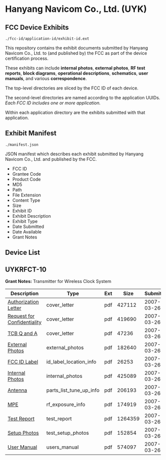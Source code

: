 # Hanyang Navicom Co., Ltd. (UYK)
## FCC Device Exhibits

```
./fcc-id/application-id/exhibit-id.ext
```

This repository contains the exhibit documents submitted by Hanyang Navicom Co., Ltd. to (and published by) the FCC as part of the device certification process.

These exhibits can include **internal photos**, **external photos**, **RF test reports**, **block diagrams**, **operational descriptions**, **schematics**, **user manuals**, and various **correspondence**.

The top-level directories are sliced by the FCC ID of each device.

The second-level directories are named according to the application UUIDs. *Each FCC ID includes one or more application.*

Within each application directory are the exhibits submitted with that application. 

## Exhibit Manifest

```
./manifest.json
```

JSON manifest which describes each exhibit submitted by Hanyang Navicom Co., Ltd. and published by the FCC.

- FCC ID
- Grantee Code
- Product Code
- MD5
- Path
- File Extension
- Content Type
- Size
- Exhibit ID
- Exhibit Description
- Exhibit Type
- Date Submitted
- Date Available
- Grant Notes

## Device List
## UYKRFCT-10
**Grant Notes:** Transmitter for Wireless Clock System

| Description | Type | Ext | Size | Submitted | Available |
| ----------- | ---- | --- | ---- | --------- | --------- |
| [Authorization Letter](UYKRFCT-10/bb7d8507e768f91c97a3f75980cd21bf/772675.pdf) | cover_letter | pdf | 427112 | 2007-03-26 | 2007-03-26 |
| [Request for Confidentiality](UYKRFCT-10/bb7d8507e768f91c97a3f75980cd21bf/772676.pdf) | cover_letter | pdf | 419690 | 2007-03-26 | 2007-03-26 |
| [TCB Q and A](UYKRFCT-10/bb7d8507e768f91c97a3f75980cd21bf/772677.pdf) | cover_letter | pdf | 47236 | 2007-03-26 | 2007-03-26 |
| [External Photos](UYKRFCT-10/bb7d8507e768f91c97a3f75980cd21bf/772684.pdf) | external_photos | pdf | 182640 | 2007-03-26 | 2007-03-26 |
| [FCC ID Label](UYKRFCT-10/bb7d8507e768f91c97a3f75980cd21bf/772685.pdf) | id_label_location_info | pdf | 26253 | 2007-03-26 | 2007-03-26 |
| [Internal Photos](UYKRFCT-10/bb7d8507e768f91c97a3f75980cd21bf/772686.pdf) | internal_photos | pdf | 425089 | 2007-03-26 | 2007-03-26 |
| [Antenna](UYKRFCT-10/bb7d8507e768f91c97a3f75980cd21bf/772680.pdf) | parts_list_tune_up_info | pdf | 206193 | 2007-03-26 | 2007-03-26 |
| [MPE](UYKRFCT-10/bb7d8507e768f91c97a3f75980cd21bf/772678.pdf) | rf_exposure_info | pdf | 174919 | 2007-03-26 | 2007-03-26 |
| [Test Report](UYKRFCT-10/bb7d8507e768f91c97a3f75980cd21bf/772687.pdf) | test_report | pdf | 1264359 | 2007-03-26 | 2007-03-26 |
| [Setup Photos](UYKRFCT-10/bb7d8507e768f91c97a3f75980cd21bf/772688.pdf) | test_setup_photos | pdf | 152854 | 2007-03-26 | 2007-03-26 |
| [User Manual](UYKRFCT-10/bb7d8507e768f91c97a3f75980cd21bf/772689.pdf) | users_manual | pdf | 574097 | 2007-03-26 | 2007-03-26 |

